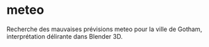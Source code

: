 # meteo
Recherche des mauvaises prévisions meteo pour la ville de Gotham, interprétation délirante dans Blender 3D.

